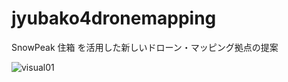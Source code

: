 # jyubako4dronemapping
SnowPeak 住箱 を活用した新しいドローン・マッピング拠点の提案

![visual01](https://user-images.githubusercontent.com/416977/33970283-8f288dcc-e0b5-11e7-88d6-dcbc993e2250.jpg)

